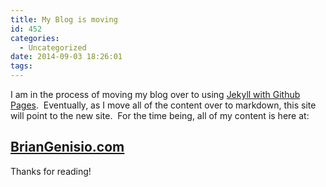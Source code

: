```yaml
---
title: My Blog is moving
id: 452
categories:
  - Uncategorized
date: 2014-09-03 18:26:01
tags:
---
```


I am in the process of moving my blog over to using [Jekyll with Github Pages](https://help.github.com/articles/using-jekyll-with-pages).  Eventually, as I move all of the content over to markdown, this site will point to the new site.  For the time being, all of my content is here at:

## [BrianGenisio.com](http://BrianGenisio.com)

Thanks for reading!